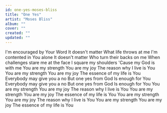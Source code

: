 ```yaml
---
id: one-yes-moses-bliss
title: "One Yes"
artist: "Moses Bliss"
album: ""
cover: ""
created: ""
updated: ""
---
```


I'm encouraged by Your Word
It doesn't matter
What life throws at me
I'm contented in You alone
It doesn't matter
Who turn their backs on me
When challenges stare me at the face
I square my shoulders
'Cause my God is with me
You are my strength
You are my joy
The reason why I live is You
You are my strength
You are my joy
The essence of my life is You
Everybody may give you a no
But one yes from God
Is еnough for You
Everybody may give you a no
But one yеs from God
Is enough for You
You are my strength
You are my joy
The reason why I live is You
You are my strength
You are my joy
The essence of my life is You
You are my strength
You are my joy
The reason why I live is You
You are my strength
You are my joy
The essence of my life is You